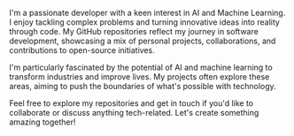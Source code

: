 I'm a passionate developer with a keen interest in AI and Machine Learning. I enjoy tackling complex problems and turning innovative ideas into reality through code. My GitHub repositories reflect my journey in software development, showcasing a mix of personal projects, collaborations, and contributions to open-source initiatives.

I'm particularly fascinated by the potential of AI and machine learning to transform industries and improve lives. My projects often explore these areas, aiming to push the boundaries of what's possible with technology.

Feel free to explore my repositories and get in touch if you'd like to collaborate or discuss anything tech-related. Let's create something amazing together!
<!---
AB-HANAN/AB-HANAN is a ✨ special ✨ repository because its `README.md` (this file) appears on your GitHub profile.
You can click the Preview link to take a look at your changes.
--->
